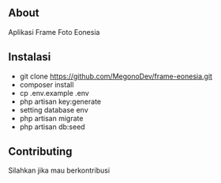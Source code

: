 
## About
Aplikasi Frame Foto Eonesia

## Instalasi

- git clone https://github.com/MegonoDev/frame-eonesia.git
- composer install
- cp .env.example .env
- php artisan key:generate
- setting database env
- php artisan migrate
- php artisan db:seed


## Contributing

Silahkan jika mau berkontribusi
